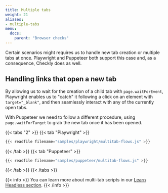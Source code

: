 ```yaml
---
title: Multiple tabs
weight: 21
aliases:
- multiple-tabs
menu:
  docs:
    parent: "Browser checks"
---
```


Certain scenarios might requires us to handle new tab creation or multiple tabs at once. Playwright and Puppeteer both support this case and, as a consequence, Checkly does as well.

## Handling links that open a new tab

By allowing us to wait for the creation of a child tab with `page.waitForEvent`, Playwright enables us to "catch" it following a click on an element with `target="_blank"`, and then seamlessly interact with any of the currently open tabs. 

With Puppeteer we need to follow a different procedure, using `page.waitForTarget` to grab the new tab once it has been opened.

{{< tabs "2" >}}
{{< tab "Playwright" >}}
```js
{{< readfile filename="samples/playwright/multitab-flows.js" >}}
```
{{< /tab >}}
{{< tab "Puppeteer" >}}
```js
{{< readfile filename="samples/puppeteer/multitab-flows.js" >}}
```
{{< /tab >}}
{{< /tabs >}}

{{< info >}}
You can learn more about multi-tab scripts in our [Learn Headless section](/learn/headless/multitab-flows).
{{< /info >}}
